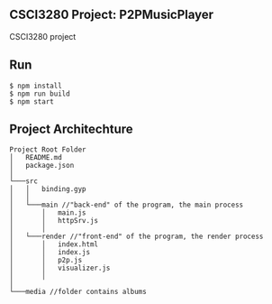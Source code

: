 ## CSCI3280 Project: P2PMusicPlayer
CSCI3280 project

## Run
```
$ npm install
$ npm run build
$ npm start
```

## Project Architechture
```
Project Root Folder
│   README.md
│   package.json
│   
└───src
│   │   binding.gyp
│   │
│   └───main //"back-end" of the program, the main process
│       │   main.js
│       │   httpSrv.js
│       │   
│   └───render //"front-end" of the program, the render process
│       │   index.html
│       │   index.js
│       │   p2p.js
│       │   visualizer.js
│       │   
│   
└───media //folder contains albums
```
